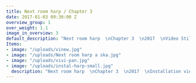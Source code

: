 ```yaml
---
title: Next room harp / Chapter 3
date: 2017-01-03 09:30:00 Z
overview_group: 1
over_weight: 1.1
image_in_overview: 3
default_description: "Next room harp  \nChapter 3  \n2017  \nVideo Still"
Items:
- image: "/uploads/vinew.jpg"
- image: "/uploads/Next room harp a ska.jpg"
- image: "/uploads/vivi-pan.jpg"
- image: "/uploads/instal-harp-small.jpg"
  description: "Next room harp  \nChapter 3  \n2017  \nInstallation view"
---
```


